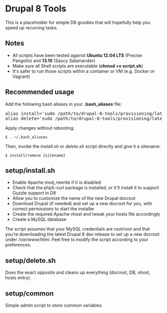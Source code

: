 Drupal 8 Tools
==============

This is a placeholder for simple D8 goodies that will hopefully help you speed up recurring tasks.

Notes
-----

- All scripts have been tested against **Ubuntu 12.04 LTS** (Precise Pangolin) and **13.10** (Saucy Salamander)
- Make sure all Shell scripts are executable (**chmod +x script.sh**)
- It's safer to run those scripts within a container or VM (e.g. Docker or Vagrant)

Recommended usage
-----------------

Add the following bash aliases in your **.bash_aliases** file:

<pre>
alias install='sudo /path/to/drupal-8-tools/provisioning/latest/install.sh'
alias delete='sudo /path/to/drupal-8-tools/provisioning/latest/delete.sh'
</pre>

Apply changes without rebooting:

<code>$ . ~/.bash_aliases</code>

Then, invoke the _install.sh_ or _delete.sh_ script directly and give it a sitename:

<code>$ install/remove {sitename}</code>

setup/install.sh
----------------

- Enable Apache mod_rewrite if it is disabled
- Check that the php5-curl package is installed, or it'll install it to support Guzzle support in D8
- Allow you to customize the name of the new Drupal docroot
- Download Drupal (if needed) and set up a new docroot for you, with correct permissions to start the installer
- Create the required Apache vhost and tweak your hosts file accordingly
- Create a MySQL database

The script assumes that your MySQL credentials are root/root and that you're downloading the latest Drupal 8 dev release to set up a new docroot under _/var/www/html_. Feel free to modify the script according to your preferences.

setup/delete.sh
---------------

Does the exact opposite and cleans up everything (docroot, DB, vhost, hosts entry).

setup/common
------------

Simple admin script to store common variables.
